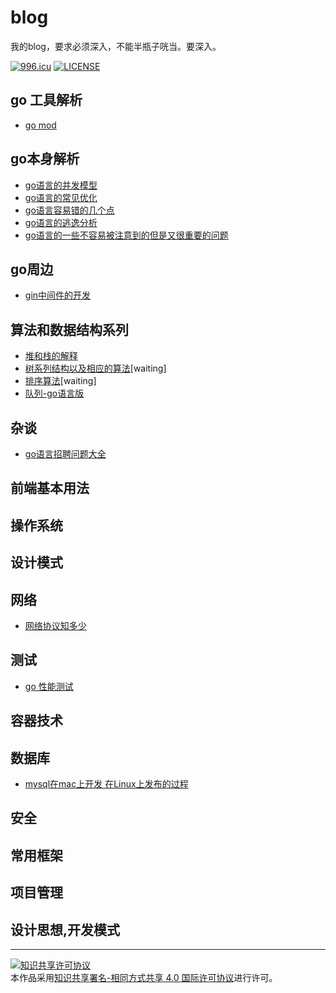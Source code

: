 # blog
我的blog，要求必须深入，不能半瓶子咣当。要深入。

[![996.icu](https://img.shields.io/badge/link-996.icu-red.svg)](https://996.icu) [![LICENSE](https://img.shields.io/badge/license-Anti%20996-blue.svg)](https://github.com/996icu/996.ICU/blob/master/LICENSE)
## go 工具解析
- [go mod](https://github.com/googege/blog/tree/master/go/tool/goMod/README.md)
## go本身解析
- [go语言的并发模型](https://github.com/googege/blog/tree/master/go/go/concurrency/README.md)
- [go语言的常见优化](https://github.com/googege/blog/tree/master/go/go/optimization/README.md)
- [go语言容易错的几个点](https://github.com/googege/blog/tree/master/go/go/important/README.md)
- [go语言的逃逸分析](https://github.com/googege/blog/tree/master/go/go/escape-analysis/README.md)
- [go语言的一些不容易被注意到的但是又很重要的问题](https://github.com/googege/blog/tree/master/go/go/ignore-but-important/README.md)
## go周边
- [gin中间件的开发](https://github.com/googege/blog/tree/master/go/go-surrounding/gin-middleware/README.md)
## 算法和数据结构系列
- [堆和栈的解释](https://github.com/googege/blog/tree/master/algorithm-structure/heap-stack/README.md)
- [树系列结构以及相应的算法](https://github.com/googege/blog/tree/master/algorithm-structure/tree/README.md)[waiting]
- [排序算法](https://github.com/googege/blog/tree/master/algorithm-structure/sequence/README.md)[waiting]
- [队列-go语言版](https://github.com/googege/blog/tree/master/algorithm-structure/queue/README.md)
## 杂谈
- [go语言招聘问题大全](https://github.com/googege/blog/tree/master/mixtalk/go-application-question/README.md)
## 前端基本用法
## 操作系统
## 设计模式
## 网络
- [网络协议知多少](https://github.com/googege/blog/tree/master/mixtalk/net/README.md)
## 测试
- [go 性能测试](https://github.com/googege/blog/tree/master/go/tool/performance-testing/README.md)
## 容器技术
## 数据库
- [mysql在mac上开发 在Linux上发布的过程](https://github.com/googege/blog/tree/master/db/mysql/mysqlMacOSTOLinux/README.md)
## 安全
## 常用框架
## 项目管理
## 设计思想,开发模式

---
<a rel="license" href="http://creativecommons.org/licenses/by-sa/4.0/"><img alt="知识共享许可协议" style="border-width:0" src="https://i.creativecommons.org/l/by-sa/4.0/88x31.png" /></a><br />本作品采用<a rel="license" href="http://creativecommons.org/licenses/by-sa/4.0/">知识共享署名-相同方式共享 4.0 国际许可协议</a>进行许可。
